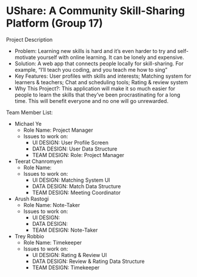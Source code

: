 # UShare: A Community Skill-Sharing Platform (Group 17) 

Project Description
- Problem: Learning new skills is hard and it’s even harder to try and self-motivate yourself with online learning. It can be lonely and expensive.
- Solution: A web app that connects people locally for skill-sharing. For example, “I’ll teach you coding, and you teach me how to sing”
- Key Features: User profiles with skills and interests; Matching system for learners & teachers; Chat and scheduling tools; Rating & review system
- Why This Project?: This application will make it so much easier for people to learn the skills that they’ve been procrastinating for a long time. This will benefit everyone and no one will go unrewarded. 



Team Member List:
- Michael Ye
  - Role Name: Project Manager
  - Issues to work on:
      - UI DESIGN: User Profile Screen
      - DATA DESIGN: User Data Structure
      - TEAM DESIGN: Role: Project Manager
- Teerat Chanromyen
  - Role Name:
  - Issues to work on:
      - UI DESIGN: Matching System UI
      - DATA DESIGN: Match Data Structure
      - TEAM DESIGN: Meeting Coordinator
- Arush Rastogi
  - Role Name: Note-Taker
  - Issues to work on:
      - UI DESIGN:
      - DATA DESIGN:
      - TEAM DESIGN: Note-Taker
- Trey Robbio
  - Role Name: Timekeeper
  - Issues to work on:
      - UI DESIGN: Rating & Review UI
      - DATA DESIGN: Review & Rating Data Structure
      - TEAM DESIGN: Timekeeper
